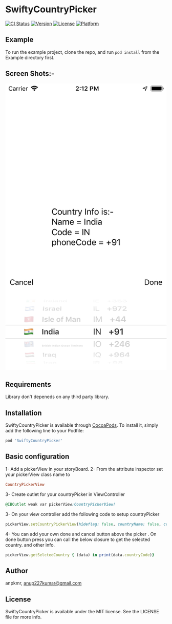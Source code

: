 # SwiftyCountryPicker

[![CI Status](https://img.shields.io/travis/anoopkumarevontech/SwiftyCountryPicker.svg?style=flat)](https://travis-ci.org/anoopkumarevontech/SwiftyCountryPicker)
[![Version](https://img.shields.io/cocoapods/v/SwiftyCountryPicker.svg?style=flat)](https://cocoapods.org/pods/SwiftyCountryPicker)
[![License](https://img.shields.io/cocoapods/l/SwiftyCountryPicker.svg?style=flat)](https://cocoapods.org/pods/SwiftyCountryPicker)
[![Platform](https://img.shields.io/cocoapods/p/SwiftyCountryPicker.svg?style=flat)](https://cocoapods.org/pods/SwiftyCountryPicker)

## Example

To run the example project, clone the repo, and run `pod install` from the Example directory first.
## Screen Shots:-
![](Example/SwiftyCountryPicker/ScreenShot/scnshot.png) 
## Requirements

Library don't depeneds on any third party library.

## Installation

SwiftyCountryPicker is available through [CocoaPods](https://cocoapods.org). To install
it, simply add the following line to your Podfile:

```ruby
pod 'SwiftyCountryPicker'
```

## Basic configuration

1- Add a pickerView in your storyBoard.
2- From the attribute inspector set your pickerView class name to 
```ruby 
CountryPickerView 
```
3- Create outlet for your countryPicker in ViewController 

```ruby
@IBOutlet weak var pickerView:CountryPickerView!
```

3- On your view controller add the following code to setup countryPicker

```ruby
pickerView.setCountryPickerView(hideflag: false, countryName: false, countryCode: false, countrydialCode: false) 
```

4- You can add your own done and cancel button above the picker .
On done button press you can call the below closure to get the selected country. and other info.

```ruby 
pickerView.getSelctedCountry { (data) in print(data.countryCode)}
```


## Author

anpkmr, anup227kumar@gmail.com

## License

SwiftyCountryPicker is available under the MIT license. See the LICENSE file for more info.
